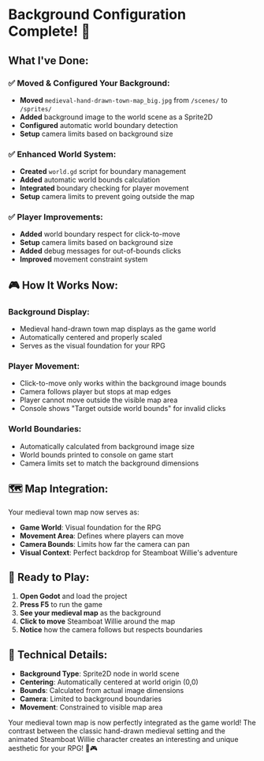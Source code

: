 # Background Configuration Complete! 🎨

## What I've Done:

### ✅ **Moved & Configured Your Background:**
- **Moved** `medieval-hand-drawn-town-map_big.jpg` from `/scenes/` to `/sprites/`
- **Added** background image to the world scene as a Sprite2D
- **Configured** automatic world boundary detection
- **Setup** camera limits based on background size

### ✅ **Enhanced World System:**
- **Created** `world.gd` script for boundary management
- **Added** automatic world bounds calculation
- **Integrated** boundary checking for player movement
- **Setup** camera limits to prevent going outside the map

### ✅ **Player Improvements:**
- **Added** world boundary respect for click-to-move
- **Setup** camera limits based on background size
- **Added** debug messages for out-of-bounds clicks
- **Improved** movement constraint system

## 🎮 **How It Works Now:**

### **Background Display:**
- Medieval hand-drawn town map displays as the game world
- Automatically centered and properly scaled
- Serves as the visual foundation for your RPG

### **Player Movement:**
- Click-to-move only works within the background image bounds
- Camera follows player but stops at map edges
- Player cannot move outside the visible map area
- Console shows "Target outside world bounds" for invalid clicks

### **World Boundaries:**
- Automatically calculated from background image size
- World bounds printed to console on game start
- Camera limits set to match the background dimensions

## 🗺️ **Map Integration:**

Your medieval town map now serves as:
- **Game World**: Visual foundation for the RPG
- **Movement Area**: Defines where players can move
- **Camera Bounds**: Limits how far the camera can pan
- **Visual Context**: Perfect backdrop for Steamboat Willie's adventure

## 🎯 **Ready to Play:**

1. **Open Godot** and load the project
2. **Press F5** to run the game
3. **See your medieval map** as the background
4. **Click to move** Steamboat Willie around the map
5. **Notice** how the camera follows but respects boundaries

## 📐 **Technical Details:**

- **Background Type**: Sprite2D node in world scene
- **Centering**: Automatically centered at world origin (0,0)
- **Bounds**: Calculated from actual image dimensions
- **Camera**: Limited to background boundaries
- **Movement**: Constrained to visible map area

Your medieval town map is now perfectly integrated as the game world! The contrast between the classic hand-drawn medieval setting and the animated Steamboat Willie character creates an interesting and unique aesthetic for your RPG! 🏰🎮